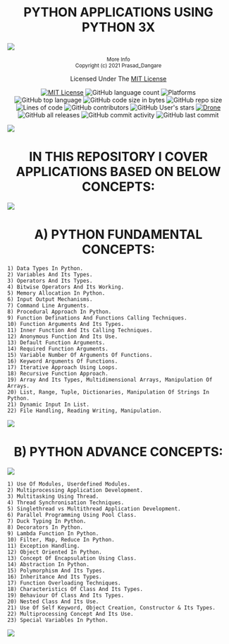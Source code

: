 <div align="center">
    <h1>PYTHON APPLICATIONS USING PYTHON 3X</h1>
</div>

![](https://i.imgur.com/waxVImv.png)

<div align="center">
    <sup>More Info</sup>
    <br />
  <sup>Copyright (c) 2021 Prasad_Dangare</sup>
  
  Licensed Under The  [MIT License](https://github.com/PRASAD-DANGARE/PYTHON/blob/master/LICENSE)
  
  [![MIT License](https://img.shields.io/badge/license-MIT-blue.svg?style=flat)](https://github.com/PRASAD-DANGARE/PYTHON/blob/master/LICENSE)
  ![GitHub language count](https://img.shields.io/github/languages/count/PRASAD-DANGARE/PYTHON?color=g&label=Languages)
  ![Platforms](https://img.shields.io/badge/Platforms-Linux_Windows-yellowgreen?style=flat-square)
  ![GitHub top language](https://img.shields.io/github/languages/top/PRASAD-DANGARE/PYTHON?color=9cf)
  ![GitHub code size in bytes](https://img.shields.io/github/languages/code-size/PRASAD-DANGARE/PYTHON)
  ![GitHub repo size](https://img.shields.io/github/repo-size/PRASAD-DANGARE/PYTHON)
  ![Lines of code](https://img.shields.io/tokei/lines/github/PRASAD-DANGARE/PYTHON?color=g&label=No%20Of%20Lines)
  ![GitHub contributors](https://img.shields.io/github/contributors/PRASAD-DANGARE/PYTHON?color=red)
  ![GitHub User's stars](https://img.shields.io/github/stars/PRASAD-DANGARE?color=yellow)
  [![Drone](https://drone.grafana.net/api/badges/grafana/grafana/status.svg)](https://github.com/PRASAD-DANGARE/PYTHON/blob/mainPYTHON)
  ![GitHub all releases](https://img.shields.io/github/downloads/PRASAD-DANGARE/PYTHON/total)
  ![GitHub commit activity](https://img.shields.io/github/commit-activity/w/PRASAD-DANGARE/PYTHON?color=purple)
  ![GitHub last commit](https://img.shields.io/github/last-commit/PRASAD-DANGARE/PYTHON?color=yellow)

</div>

![](https://i.imgur.com/waxVImv.png)

#

<div align="center">
    <h1>IN THIS REPOSITORY I COVER APPLICATIONS BASED ON BELOW CONCEPTS:</h1>
</div>

![](https://i.imgur.com/waxVImv.png)

 <div align="center">
    <h1>A) PYTHON FUNDAMENTAL CONCEPTS:</h1>
</div>

```
1) Data Types In Python.
2) Variables And Its Types.
3) Operators And Its Types.
4) Bitwise Operators And Its Working.
5) Memory Allocation In Python.
6) Input Output Mechanisms.
7) Command Line Arguments.
8) Procedural Approach In Python.
9) Function Definations And Functions Calling Techniques.
10) Function Arguments And Its Types.
11) Inner Function And Its Calling Techniques.
12) Anonymous Function And Its Use.
13) Default Function Arguments.
14) Required Function Arguments.
15) Variable Number Of Arguments Of Functions.
16) Keyword Arguments Of Functions.
17) Iterative Approach Using Loops.
18) Recursive Function Approach.
19) Array And Its Types, Multidimensional Arrays, Manipulation Of Arrays.
20) List, Range, Tuple, Dictionaries, Manipulation Of Strings In Python.
21) Dynamic Input In List.
22) File Handling, Reading Writing, Manipulation.
```

![](https://i.imgur.com/waxVImv.png)

<div align="center">
    <h1>B) PYTHON ADVANCE CONCEPTS:</h1>
</div>

![](https://i.imgur.com/waxVImv.png)

```
1) Use Of Modules, Userdefined Modules.
2) Multiprocessing Application Development.
3) Multitasking Using Thread.
4) Thread Synchronisation Techniques.
5) Singlethread vs Multithread Application Development.
6) Parallel Programming Using Pool Class.
7) Duck Typing In Python.
8) Decorators In Python.
9) Lambda Function In Python.
10) Filter, Map, Reduce In Python.
11) Exception Handling.
12) Object Oriented In Python.
13) Concept Of Encapsulation Using Class.
14) Abstraction In Python.
15) Polymorphism And Its Types.
16) Inheritance And Its Types.
17) Function Overloading Techniques.
18) Characteristics Of Class And Its Types.
19) Behaviour Of Class And Its Types.
20) Nested Class And Its Use.
21) Use Of Self Keyword, Object Creation, Constructor & Its Types.
22) Multiprocessing Concept And Its Use.
23) Special Variables In Python.
```
![](https://i.imgur.com/waxVImv.png)
